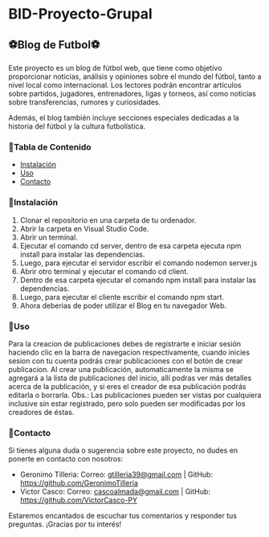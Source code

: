 # BID-Proyecto-Grupal
## :soccer:Blog de Futbol:soccer:
Este proyecto es un blog de fútbol web, que tiene como objetivo proporcionar noticias, análisis y opiniones sobre el mundo del fútbol, tanto a nivel local como internacional. Los lectores podrán encontrar artículos sobre partidos, jugadores, entrenadores, ligas y torneos, así como noticias sobre transferencias, rumores y curiosidades.

Además, el blog también incluye secciones especiales dedicadas a la historia del fútbol y la cultura futbolística.

### 	:pushpin:Tabla de Contenido

- [Instalación](#Instalación)
- [Uso](#Uso)
- [Contacto](#Contacto)

### 	:pushpin:Instalación
1. Clonar el repositorio en una carpeta de tu ordenador.
2. Abrir la carpeta en Visual Studio Code.
3. Abrir un terminal.
4. Ejecutar el comando cd server, dentro de esa carpeta ejecuta npm install para instalar las dependencias.
5. Luego, para ejecutar el servidor escribir el comando nodemon server.js
6. Abrir otro terminal y ejecutar el comando cd client.
7. Dentro de esa carpeta ejecutar el comando npm install para instalar las dependencias.
8. Luego, para ejecutar el cliente escribir el comando npm start.
9. Ahora deberias de poder utilizar el Blog en tu navegador Web.

### 	:pushpin:Uso
Para la creacion de publicaciones debes de registrarte e iniciar sesión haciendo clic en la barra de navegacion respectivamente, cuando inicies sesion con tu cuenta podrás crear publicaciones con el botón de crear publicacion.
Al crear una publicación, automaticamente la misma se agregará a la lista de publicaciones del inicio, allí podras ver más detalles acerca de la publicación, y si eres el creador de esa publicación podrás editarla o borrarla.
Obs.: Las publicaciones pueden ser vistas por cualquiera inclusive sin estar registrado, pero solo pueden ser modificadas por los creadores de éstas.

### 	:pushpin:Contacto
Si tienes alguna duda o sugerencia sobre este proyecto, no dudes en ponerte en contacto con nosotros:

- Geronimo Tilleria: Correo: gtilleria39@gmail.com | GitHub: https://github.com/GeronimoTilleria
- Victor Casco: Correo: cascoalmada@gmail.com | GitHub: https://github.com/VictorCasco-PY

Estaremos encantados de escuchar tus comentarios y responder tus preguntas. ¡Gracias por tu interés!
